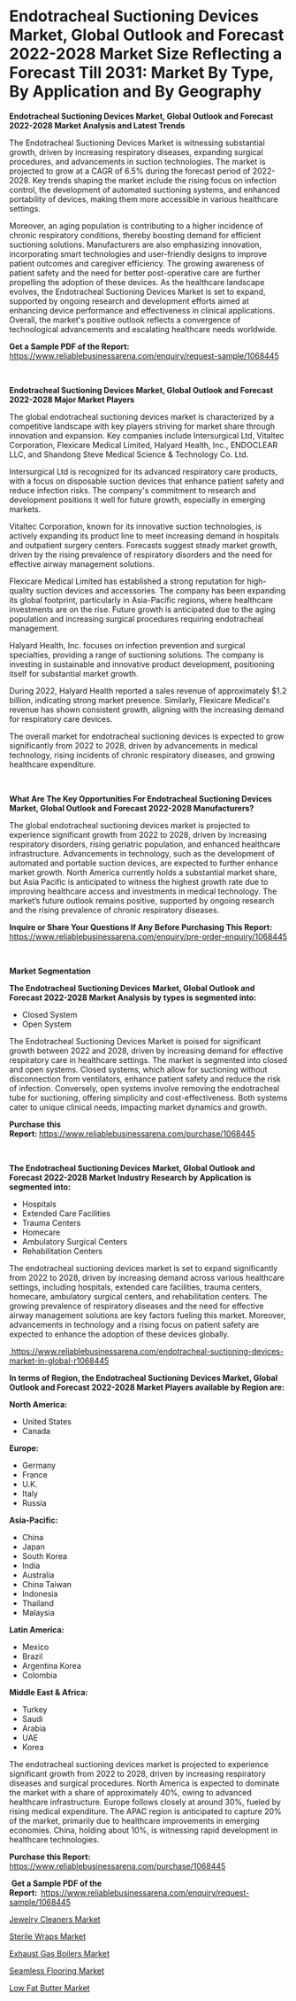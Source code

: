 <p><h1>Endotracheal Suctioning Devices Market, Global Outlook and Forecast 2022-2028 Market Size Reflecting a Forecast Till 2031: Market By Type, By Application and By Geography</h1></p><p><strong>Endotracheal Suctioning Devices Market, Global Outlook and Forecast 2022-2028 Market Analysis and Latest Trends</strong></p>
<p><p>The Endotracheal Suctioning Devices Market is witnessing substantial growth, driven by increasing respiratory diseases, expanding surgical procedures, and advancements in suction technologies. The market is projected to grow at a CAGR of 6.5% during the forecast period of 2022-2028. Key trends shaping the market include the rising focus on infection control, the development of automated suctioning systems, and enhanced portability of devices, making them more accessible in various healthcare settings. </p><p>Moreover, an aging population is contributing to a higher incidence of chronic respiratory conditions, thereby boosting demand for efficient suctioning solutions. Manufacturers are also emphasizing innovation, incorporating smart technologies and user-friendly designs to improve patient outcomes and caregiver efficiency. The growing awareness of patient safety and the need for better post-operative care are further propelling the adoption of these devices. As the healthcare landscape evolves, the Endotracheal Suctioning Devices Market is set to expand, supported by ongoing research and development efforts aimed at enhancing device performance and effectiveness in clinical applications. Overall, the market's positive outlook reflects a convergence of technological advancements and escalating healthcare needs worldwide.</p></p>
<p><strong>Get a Sample PDF of the Report:&nbsp;</strong> <a href="https://www.reliablebusinessarena.com/enquiry/request-sample/1068445?utm_campaign=1999&utm_medium=2&utm_source=Github&utm_content=ia&utm_term=25122024&utm_id=endotracheal-suctioning-devices-market-global-outlook-and-forecast-2022-2028">https://www.reliablebusinessarena.com/enquiry/request-sample/1068445</a></p>
<p>&nbsp;</p>
<p><strong>Endotracheal Suctioning Devices Market, Global Outlook and Forecast 2022-2028 Major Market Players</strong></p>
<p><p>The global endotracheal suctioning devices market is characterized by a competitive landscape with key players striving for market share through innovation and expansion. Key companies include Intersurgical Ltd, Vitaltec Corporation, Flexicare Medical Limited, Halyard Health, Inc., ENDOCLEAR LLC, and Shandong Steve Medical Science & Technology Co. Ltd.</p><p>Intersurgical Ltd is recognized for its advanced respiratory care products, with a focus on disposable suction devices that enhance patient safety and reduce infection risks. The company's commitment to research and development positions it well for future growth, especially in emerging markets.</p><p>Vitaltec Corporation, known for its innovative suction technologies, is actively expanding its product line to meet increasing demand in hospitals and outpatient surgery centers. Forecasts suggest steady market growth, driven by the rising prevalence of respiratory disorders and the need for effective airway management solutions.</p><p>Flexicare Medical Limited has established a strong reputation for high-quality suction devices and accessories. The company has been expanding its global footprint, particularly in Asia-Pacific regions, where healthcare investments are on the rise. Future growth is anticipated due to the aging population and increasing surgical procedures requiring endotracheal management.</p><p>Halyard Health, Inc. focuses on infection prevention and surgical specialties, providing a range of suctioning solutions. The company is investing in sustainable and innovative product development, positioning itself for substantial market growth.</p><p>During 2022, Halyard Health reported a sales revenue of approximately $1.2 billion, indicating strong market presence. Similarly, Flexicare Medical's revenue has shown consistent growth, aligning with the increasing demand for respiratory care devices.</p><p>The overall market for endotracheal suctioning devices is expected to grow significantly from 2022 to 2028, driven by advancements in medical technology, rising incidents of chronic respiratory diseases, and growing healthcare expenditure.</p></p>
<p>&nbsp;</p>
<p><strong>What Are The Key Opportunities For Endotracheal Suctioning Devices Market, Global Outlook and Forecast 2022-2028 Manufacturers?</strong></p>
<p><p>The global endotracheal suctioning devices market is projected to experience significant growth from 2022 to 2028, driven by increasing respiratory disorders, rising geriatric population, and enhanced healthcare infrastructure. Advancements in technology, such as the development of automated and portable suction devices, are expected to further enhance market growth. North America currently holds a substantial market share, but Asia Pacific is anticipated to witness the highest growth rate due to improving healthcare access and investments in medical technology. The market’s future outlook remains positive, supported by ongoing research and the rising prevalence of chronic respiratory diseases.</p></p>
<p><strong>Inquire or Share Your Questions If Any Before Purchasing This Report:</strong> <a href="https://www.reliablebusinessarena.com/enquiry/pre-order-enquiry/1068445?utm_campaign=1999&utm_medium=2&utm_source=Github&utm_content=ia&utm_term=25122024&utm_id=endotracheal-suctioning-devices-market-global-outlook-and-forecast-2022-2028">https://www.reliablebusinessarena.com/enquiry/pre-order-enquiry/1068445</a></p>
<p>&nbsp;</p>
<p><strong>Market Segmentation</strong></p>
<p><strong>The Endotracheal Suctioning Devices Market, Global Outlook and Forecast 2022-2028 Market Analysis by types is segmented into:</strong></p>
<p><ul><li>Closed System</li><li>Open System</li></ul></p>
<p><p>The Endotracheal Suctioning Devices Market is poised for significant growth between 2022 and 2028, driven by increasing demand for effective respiratory care in healthcare settings. The market is segmented into closed and open systems. Closed systems, which allow for suctioning without disconnection from ventilators, enhance patient safety and reduce the risk of infection. Conversely, open systems involve removing the endotracheal tube for suctioning, offering simplicity and cost-effectiveness. Both systems cater to unique clinical needs, impacting market dynamics and growth.</p></p>
<p><strong>Purchase this Report:&nbsp;</strong><a href="https://www.reliablebusinessarena.com/purchase/1068445?utm_campaign=1999&utm_medium=2&utm_source=Github&utm_content=ia&utm_term=25122024&utm_id=endotracheal-suctioning-devices-market-global-outlook-and-forecast-2022-2028">https://www.reliablebusinessarena.com/purchase/1068445</a></p>
<p>&nbsp;</p>
<p><strong>The Endotracheal Suctioning Devices Market, Global Outlook and Forecast 2022-2028 Market Industry Research by Application is segmented into:</strong></p>
<p><ul><li>Hospitals</li><li>Extended Care Facilities</li><li>Trauma Centers</li><li>Homecare</li><li>Ambulatory Surgical Centers</li><li>Rehabilitation Centers</li></ul></p>
<p><p>The endotracheal suctioning devices market is set to expand significantly from 2022 to 2028, driven by increasing demand across various healthcare settings, including hospitals, extended care facilities, trauma centers, homecare, ambulatory surgical centers, and rehabilitation centers. The growing prevalence of respiratory diseases and the need for effective airway management solutions are key factors fueling this market. Moreover, advancements in technology and a rising focus on patient safety are expected to enhance the adoption of these devices globally.</p></p>
<p><a href="https://www.reliablebusinessarena.com/endotracheal-suctioning-devices-market-in-global-r1068445?utm_campaign=1999&utm_medium=2&utm_source=Github&utm_content=ia&utm_term=25122024&utm_id=endotracheal-suctioning-devices-market-global-outlook-and-forecast-2022-2028">&nbsp;https://www.reliablebusinessarena.com/endotracheal-suctioning-devices-market-in-global-r1068445</a></p>
<p><strong>In terms of Region, the Endotracheal Suctioning Devices Market, Global Outlook and Forecast 2022-2028 Market Players available by Region are:</strong></p>
<p>
    <p> <strong> North America: </strong>
        <ul>
            <li>United States</li>
            <li>Canada</li>
        </ul>
        </p> 
    <p> <strong> Europe: </strong>
        <ul>
            <li>Germany</li>
            <li>France</li>
            <li>U.K.</li>
            <li>Italy</li>
            <li>Russia</li>
        </ul>
        </p> 
    <p> <strong> Asia-Pacific: </strong>
        <ul>
            <li>China</li>
            <li>Japan</li>
            <li>South Korea</li>
            <li>India</li>
            <li>Australia</li>
            <li>China Taiwan</li>
            <li>Indonesia</li>
            <li>Thailand</li>
            <li>Malaysia</li>
        </ul>
        </p> 
    <p> <strong> Latin America: </strong>
        <ul>
            <li>Mexico</li>
            <li>Brazil</li>
            <li>Argentina Korea</li>
            <li>Colombia</li>
        </ul>
        </p> 
    <p> <strong> Middle East & Africa: </strong>
        <ul>
            <li>Turkey</li>
            <li>Saudi</li>
            <li>Arabia</li>
            <li>UAE</li>
            <li>Korea</li>
        </ul>
    </p>
    </p>
<p><p>The endotracheal suctioning devices market is projected to experience significant growth from 2022 to 2028, driven by increasing respiratory diseases and surgical procedures. North America is expected to dominate the market with a share of approximately 40%, owing to advanced healthcare infrastructure. Europe follows closely at around 30%, fueled by rising medical expenditure. The APAC region is anticipated to capture 20% of the market, primarily due to healthcare improvements in emerging economies. China, holding about 10%, is witnessing rapid development in healthcare technologies.</p></p>
<p><strong>Purchase this Report: </strong><a href="https://www.reliablebusinessarena.com/purchase/1068445?utm_campaign=1999&utm_medium=2&utm_source=Github&utm_content=ia&utm_term=25122024&utm_id=endotracheal-suctioning-devices-market-global-outlook-and-forecast-2022-2028">https://www.reliablebusinessarena.com/purchase/1068445</a></p>
<p>&nbsp;<strong>Get a Sample PDF of the Report:&nbsp;&nbsp;</strong><a href="https://www.reliablebusinessarena.com/enquiry/request-sample/1068445?utm_campaign=1999&utm_medium=2&utm_source=Github&utm_content=ia&utm_term=25122024&utm_id=endotracheal-suctioning-devices-market-global-outlook-and-forecast-2022-2028">https://www.reliablebusinessarena.com/enquiry/request-sample/1068445</a></p>
<p><strong></strong></p>
<p><p><a href="https://www.linkedin.com/pulse/jewelry-cleaners-market-essentials-key-players-demand-drivers-4egye?utm_campaign=1999&utm_medium=2&utm_source=Github&utm_content=ia&utm_term=25122024&utm_id=endotracheal-suctioning-devices-market-global-outlook-and-forecast-2022-2028">Jewelry Cleaners Market</a></p><p><a href="https://www.linkedin.com/pulse/global-sterile-wraps-market-landscape-future-trends-strategic-0qnze?utm_campaign=1999&utm_medium=2&utm_source=Github&utm_content=ia&utm_term=25122024&utm_id=endotracheal-suctioning-devices-market-global-outlook-and-forecast-2022-2028">Sterile Wraps Market</a></p><p><a href="https://www.linkedin.com/pulse/exhaust-gas-boilers-market-report-driving-growth-industry-kn40e?utm_campaign=1999&utm_medium=2&utm_source=Github&utm_content=ia&utm_term=25122024&utm_id=endotracheal-suctioning-devices-market-global-outlook-and-forecast-2022-2028">Exhaust Gas Boilers Market</a></p><p><a href="https://www.linkedin.com/pulse/how-seamless-flooring-market-expectd-grow-8-cagr-upcoming-p7wbe?utm_campaign=1999&utm_medium=2&utm_source=Github&utm_content=ia&utm_term=25122024&utm_id=endotracheal-suctioning-devices-market-global-outlook-and-forecast-2022-2028">Seamless Flooring Market</a></p><p><a href="https://www.linkedin.com/pulse/detailed-market-size-growth-low-fat-butter-sector-2024-2031-0ehre?utm_campaign=1999&utm_medium=2&utm_source=Github&utm_content=ia&utm_term=25122024&utm_id=endotracheal-suctioning-devices-market-global-outlook-and-forecast-2022-2028">Low Fat Butter Market</a></p></p>